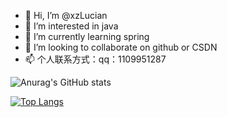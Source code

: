 - 👋 Hi, I’m @xzLucian
- 👀 I’m interested in java
- 🌱 I’m currently learning spring
- 💞️ I’m looking to collaborate on github or CSDN
- 📫 个人联系方式：qq：1109951287

![Anurag's GitHub stats](https://github-readme-stats.vercel.app/api?username=xzLucian&show_icons=true&theme=radical)

[![Top Langs](https://github-readme-stats.vercel.app/api/top-langs/?username=xzLucian&layout=compact)](https://github.com/anuraghazra/github-readme-stats)




